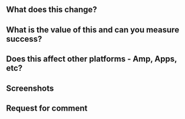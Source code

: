 ## What does this change?

## What is the value of this and can you measure success?

<!--
If setting up an AB test, make sure you have read our [AB testing doc](https://github.com/guardian/frontend/blob/master/docs/03-dev-howtos/01-ab-testing.md).
-->

## Does this affect other platforms - Amp, Apps, etc?

<!--
Run the AMP test suite with `make validate-amp`

You should also validate a specific page that your change affects by adding the amp query string along with the development hash: http://localhost:3000/sport/2016/aug/25/katie-ledecky-first-pitch-washington-nationals-bryce-harper?amp=1#development=1

The AMP validation results will appear in your console.
-->

## Screenshots

## Request for comment


<!--
*Does this PR meet the [contributing guidelines](https://github.com/guardian/frontend/blob/issue_pr_templates/.github/CONTRIBUTING.md#submission)?*

[We'd love some feedback on any struggles you had with this PR](https://goo.gl/forms/QRQaco334CdpfmNF2).
All the questions are optional. Any amount of feedback is great!
-->
